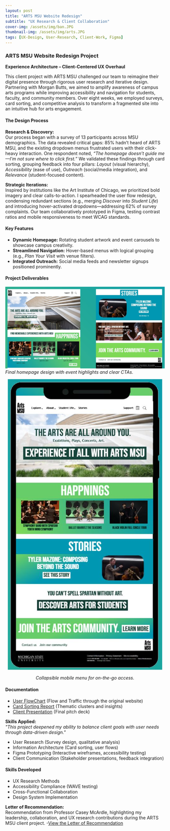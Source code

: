 ```yaml
---
layout: post
title: "ARTS MSU Website Redesign"
subtitle: "UX Research & Client Collaboration"
cover-img: /assets/img/ban.JPG
thumbnail-img: /assets/img/arts.JPG
tags: [UX-Design, User-Research, Client-Work, Figma]
---
```


### ARTS MSU Website Redesign Project  
**Experience Architecture – Client-Centered UX Overhaul**  

This client project with ARTS MSU challenged our team to reimagine their digital presence through rigorous user research and iterative design. Partnering with Morgan Butts, we aimed to amplify awareness of campus arts programs while improving accessibility and navigation for students, faculty, and community members. Over eight weeks, we employed surveys, card sorting, and competitive analysis to transform a fragmented site into an intuitive hub for arts engagement.

#### The Design Process  
**Research & Discovery:**  
Our process began with a survey of 13 participants across MSU demographics. The data revealed critical gaps: 85% hadn’t heard of ARTS MSU, and the existing dropdown menus frustrated users with their click-heavy interaction. One respondent noted, *“The homepage doesn’t guide me—I’m not sure where to click first.”* We validated these findings through card sorting, grouping feedback into four pillars: *Layout* (visual hierarchy), *Accessibility* (ease of use), *Outreach* (social/media integration), and *Relevance* (student-focused content).  

**Strategic Iterations:**  
Inspired by institutions like the Art Institute of Chicago, we prioritized bold imagery and clear calls-to-action. I spearheaded the user flow redesign, condensing redundant sections (e.g., merging *Discover* into *Student Life*) and introducing hover-activated dropdowns—addressing 62% of survey complaints. Our team collaboratively prototyped in Figma, testing contrast ratios and mobile responsiveness to meet WCAG standards.  

#### Key Features  
- **Dynamic Homepage:** Rotating student artwork and event carousels to showcase campus creativity.  
- **Streamlined Navigation:** Hover-based menus with logical grouping (e.g., *Plan Your Visit* with venue filters).  
- **Integrated Outreach:** Social media feeds and newsletter signups positioned prominently.  

#### Project Deliverables  
![Desktop Prototype](/assets/img/deskprop.JPG)  
*Final homepage design with event highlights and clear CTAs.*  

<div style="text-align:center">
  <img src="/assets/img/phoneprop.JPG" alt="Mobile Prototype" style="max-width:100%">
  <p><em>Collapsible mobile menu for on-the-go access.</em></p>
</div>

#### Documentation  
- [User FlowChart](/assets/img/flows.JPG) (Flow and Traffic through the original website)  
- [Card Sorting Report](/assets/img/cardso.JPG) (Thematic clusters and insights)  
- [Client Presentation](https://docs.google.com/presentation/d/1kS9PdgfxMxIDpOp23N6uP5xIbRx4Rdsb7liWUFNrDHc/edit) (Final pitch deck)  

**Skills Applied:**  
*"This project deepened my ability to balance client goals with user needs through data-driven design."*  
- User Research (Survey design, qualitative analysis)  
- Information Architecture (Card sorting, user flows)  
- Figma Prototyping (Interactive wireframes, accessibility testing)  
- Client Communication (Stakeholder presentations, feedback integration)  

#### Skills Developed  
- UX Research Methods  
- Accessibility Compliance (WAVE testing)  
- Cross-Functional Collaboration  
- Design System Implementation

**Letter of Recommendation:**  
Recommendation from Professor Casey McArdle, highlighting my leadership, collaboration, and UX research contributions during the ARTS MSU client project. 
-[View the Letter of Recommendation]([https://docs.google.com/presentation/d/1kS9PdgfxMxIDpOp23N6uP5xIbRx4Rdsb7liWUFNrDHc/edit](https://drive.google.com/file/d/1zOpfUlSEYqJKYRTwg6hWqdZDoBmw2j_z/view))
